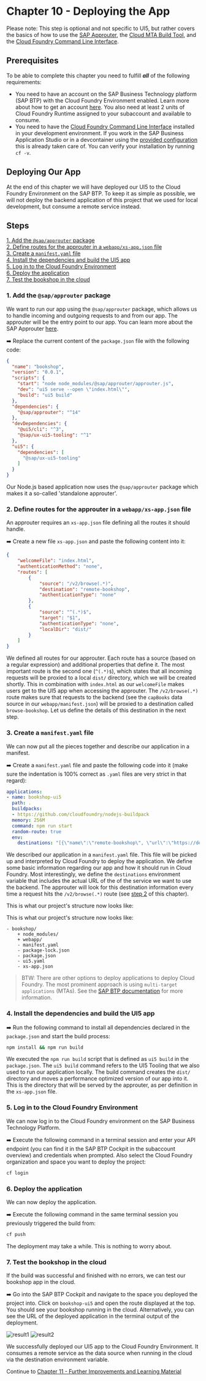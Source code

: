 # Chapter 10 - Deploying the App

Please note: This step is optional and not specific to UI5, but rather covers the basics of how to use the [SAP Approuter](https://www.npmjs.com/package/@sap/approuter), the [Cloud MTA Build Tool](https://sap.github.io/cloud-mta-build-tool/), and the [Cloud Foundry Command Line Interface](https://docs.cloudfoundry.org/cf-cli/). 

## Prerequisites

To be able to complete this chapter you need to fulfill ***all*** of the following requirements:
- You need to have an account on the SAP Business Technology platform (SAP BTP) with the Cloud Foundry Environment enabled. Learn more about how to get an account [here](https://developers.sap.com/group.btp-setup.html). You also need at least 2 units of Cloud Foundry Runtime assigned to your subaccount and available to consume.
- You need to have the [Cloud Foundry Command Line Interface](https://docs.cloudfoundry.org/cf-cli/) installed in your development environment. If you work in the SAP Business Application Studio or in a devcontainer using the [provided configuration](/.devcontainer) this is already taken care of. You can verify your installation by running `cf -v`.

## Deploying Our App

At the end of this chapter we will have deployed our UI5 to the Cloud Foundry Environment on the SAP BTP. To keep it as simple as possible, we will not deploy the backend application of this project that we used for local development, but consume a remote service instead.

## Steps

[1. Add the `@sap/approuter` package](#1-add-the-sapapprouter-package)<br>
[2. Define routes for the approuter in a `webapp/xs-app.json` file](#2-define-routes-for-the-approuter-in-a-webappxs-appjson-file)<br>
[3. Create a `manifest.yaml` file](#3-create-a-manifestyaml-file)<br>
[4. Install the dependencies and build the UI5 app](#4-install-the-dependencies-and-build-the-ui5-app)<br>
[5. Log in to the Cloud Foundry Environment](#5-log-in-to-the-cloud-foundry-environment)<br>
[6. Deploy the application](#6-deploy-the-application)<br>
[7. Test the bookshop in the cloud](#7-test-the-bookshop-in-the-cloud)<br>

### 1. Add the `@sap/approuter` package

We want to run our app using the `@sap/approuter` package, which allows us to handle incoming and outgoing requests to and from our app. The approuter will be the entry point to our app. You can learn more about the SAP Approuter [here](https://blogs.sap.com/2020/04/03/sap-application-router/).

➡️ Replace the current content of the `package.json` file with the following code:

```json
{
  "name": "bookshop",
  "version": "0.0.1",
  "scripts": {
    "start": "node node_modules/@sap/approuter/approuter.js",
    "dev": "ui5 serve --open \"index.html\"",
    "build": "ui5 build"
  },
  "dependencies": {
    "@sap/approuter": "^14"
  },
  "devDependencies": {
    "@ui5/cli": "^3",
    "@sap/ux-ui5-tooling": "^1"
  },
  "ui5": {
    "dependencies": [
      "@sap/ux-ui5-tooling"
    ]
  }
}
```

Our Node.js based application now uses the `@sap/approuter` package which makes it a so-called 'standalone approuter'.
    
### 2. Define routes for the approuter in a `webapp/xs-app.json` file

An approuter requires an `xs-app.json` file defining all the routes it should handle.

➡️ Create a new file `xs-app.json` and paste the following content into it:

```json
{
    "welcomeFile": "index.html",
    "authenticationMethod": "none",
    "routes": [
        {
            "source": "/v2/browse(.*)",
            "destination": "remote-bookshop",
            "authenticationType": "none"
        },
        {
            "source": "^(.*)$",
            "target": "$1",
            "authenticationType": "none",
            "localDir": "dist/"
        }
    ]
}
```

We defined all routes for our approuter. Each route has a source (based on a regular expression) and additional  properties that define it. The most important route is the second one (`^(.*)$`), which states that all incoming requests will be proxied to a local `dist/` directory, which we will be created shortly. This in combination with `index.html` as our `welcomeFile` makes users get to the UI5 app when accessing the approuter. The `/v2/browse(.*)` route makes sure that requests to the backend (see the `capBooks` data source in our `webapp/manifest.json`) will be proxied to a destination called `browse-bookshop`. Let us define the details of this destination in the next step.

### 3. Create a `manifest.yaml` file

We can now put all the pieces together and describe our application in a manifest.

➡️ Create a `manifest.yaml` file and paste the following code into it (make sure the indentation is 100% correct as `.yaml` files are very strict in that regard):

```yaml
applications:
- name: bookshop-ui5
  path: .
  buildpacks:
  - https://github.com/cloudfoundry/nodejs-buildpack
  memory: 256M
  command: npm run start
  random-route: true
  env:
    destinations: "[{\"name\":\"remote-bookshop\", \"url\":\"https://developer-advocates-free-tier-central-hana-cloud-instan3b540fd6.cfapps.us10.hana.ondemand.com\"}]"
```

We described our application in a `manifest.yaml` file. This file will be picked up and interpreted by Cloud Foundry to deploy the application. We define some basic information regarding our app and how it should run in Cloud Foundry. Most interestingly, we define the `destinations` environment variable that includes the actual URL of the of the service we want to use the backend. The approuter will look for this destination information every time a request hits the `/v2/browse(.*)` route (see [step 2](#2-define-routes-for-the-approuter-in-an-webappxs-appjson-file) of this chapter).

This is what our project's structure now looks like:

This is what our project's structure now looks like:

```text
- bookshop/
    + node_modules/
    + webapp/
    - manifest.yaml
    - package-lock.json
    - package.json
    - ui5.yaml
    - xs-app.json
```

> BTW: There are other options to deploy applications to deploy Cloud Foundry. The most prominent approach is using `multi-target applications` (MTAs). See the [SAP BTP documentation](https://help.sap.com/docs/btp/sap-business-technology-platform/multitarget-applications-in-cloud-foundry-environment) for more information.

### 4. Install the dependencies and build the UI5 app

➡️ Run the following command to install all dependencies declared in the `package.json` and start the build process:

```bash
npm install && npm run build
```

We executed the `npm run build` script that is defined as `ui5 build` in the `package.json`. The `ui5 build` command refers to the UI5 Tooling that we also used to run our application locally. The build command creates the `dist/` directory and moves a performance optimized version of our app into it. This is the directory that will be served by the approuter, as per definition in the `xs-app.json` file.

### 5. Log in to the Cloud Foundry Environment

We can now log in to the Cloud Foundry environment on the SAP Business Technology Platform. 

➡️ Execute the following command in a terminal session and enter your API endpoint (you can find it in the SAP BTP Cockpit in the subaccount overview) and credentials when prompted. Also select the Cloud Foundry organization and space you want to deploy the project:

```bash
cf login
```

### 6. Deploy the application

We can now deploy the application.

➡️ Execute the following command in the same terminal session you previously triggered the build from:

```bash
cf push
```

The deployment may take a while. This is nothing to worry about.

### 7. Test the bookshop in the cloud

If the build was successful and finished with no errors, we can test our bookshop app in the cloud. 

➡️ Go into the SAP BTP Cockpit and navigate to the space you deployed the project into. Click on `bookshop-ui5` and open the route displayed at the top. You should see your bookshop running in the cloud. Alternatively, you can see the URL of the deployed application in the terminal output of the deployment.

![result1](result1.png#border)
![result2](result2.png#border)

We successfully deployed our UI5 app to the Cloud Foundry Environment. It consumes a remote service as the data source when running in the cloud via the destination environment variable.

Continue to [Chapter 11 - Further Improvements and Learning Material](/chapters/11-further-improvements/)
